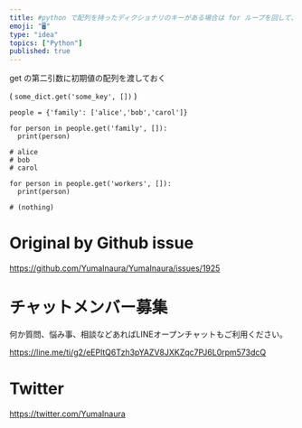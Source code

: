 ```yaml
---
title: #python で配列を持ったディクショナリのキーがある場合は for ループを回して、逆にない場合は何もしない例
emoji: "🖥"
type: "idea"
topics: ["Python"]
published: true
---
```


get の第二引数に初期値の配列を渡しておく 

 ( `some_dict.get('some_key', [])` )

```
people = {'family': ['alice','bob','carol']}

for person in people.get('family', []):
  print(person)

# alice
# bob
# carol

for person in people.get('workers', []):
  print(person)

# (nothing)

```

# Original by Github issue

https://github.com/YumaInaura/YumaInaura/issues/1925








<!-- Update From Qiita API -->

# チャットメンバー募集


何か質問、悩み事、相談などあればLINEオープンチャットもご利用ください。

https://line.me/ti/g2/eEPltQ6Tzh3pYAZV8JXKZqc7PJ6L0rpm573dcQ





# Twitter


https://twitter.com/YumaInaura


<!-- Update From Qiita API -->


